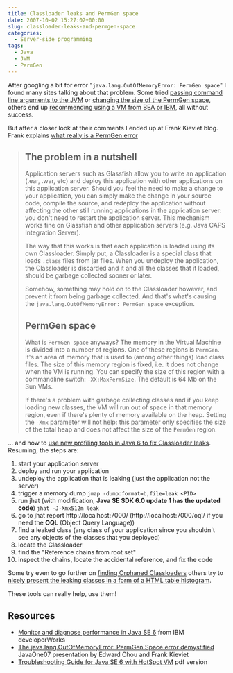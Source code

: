 ```yaml
---
title: Classloader leaks and PermGen space
date: 2007-10-02 15:27:02+00:00
slug: classloader-leaks-and-permgen-space
categories:
  - Server-side programming
tags:
  - Java
  - JVM
  - PermGen
---
```


After googling a bit for error "`java.lang.OutOfMemoryError: PermGen space`" I found many sites talking about that problem. Some tried [passing command line arguments to the JVM](http://my.opera.com/karmazilla/blog/2007/03/13/good-riddance-permgen-outofmemoryerror) or [changing the size of the PermGen space](http://my.opera.com/karmazilla/blog/2007/03/15/permgen-strikes-back), others end up [recommending using a VM from BEA or IBM](http://dertompson.com/2007/09/11/outofmemory-permgen-with-sun-jdk/), all without success.

But after a closer look at their comments I ended up at Frank Kieviet blog.
Frank explains [what really is a PermGen error](http://blogs.sun.com/fkieviet/entry/classloader_leaks_the_dreaded_java)

> ## The problem in a nutshell
>
> Application servers such as Glassfish allow you to write an application (.ear, .war, etc) and deploy this application with other applications on this application server. Should you feel the need to make a change to your application, you can simply make the change in your source code, compile the source, and redeploy the application without affecting the other still running applications in the application server: you don't need to restart the application server. This mechanism works fine on Glassfish and other application servers (e.g. Java CAPS Integration Server).
>
> The way that this works is that each application is loaded using its own Classloader. Simply put, a Classloader is a special class that loads `.class` files from jar files. When you undeploy the application, the Classloader is discarded and it and all the classes that it loaded, should be garbage collected sooner or later.
>
> Somehow, something may hold on to the Classloader however, and prevent it from being garbage collected. And that's what's causing the `java.lang.OutOfMemoryError: PermGen space` exception.
>
> ## PermGen space
>
> What is `PermGen space` anyways? The memory in the Virtual Machine is divided into a number of regions. One of these regions is `PermGen`. It's an area of memory that is used to (among other things) load class files. The size of this memory region is fixed, i.e. it does not change when the VM is running. You can specify the size of this region with a commandline switch: `-XX:MaxPermSize`. The default is 64 Mb on the Sun VMs.
>
> If there's a problem with garbage collecting classes and if you keep loading new classes, the VM will run out of space in that memory region, even if there's plenty of memory available on the heap. Setting the `-Xmx` parameter will not help: this parameter only specifies the size of the total heap and does not affect the size of the `PermGen` region.

... and how to [use new profiling tools in Java 6 to fix Classloader leaks](http://blogs.sun.com/fkieviet/entry/how_to_fix_the_dreaded).
Resuming, the steps are:

1. start your application server
2. deploy and run your application
3. undeploy the application that is leaking (just the application not the server)
4. trigger a memory dump `jmap -dump:format=b,file=leak <PID>`
5. run jhat (with modification, **Java SE SDK 6.0 update 1 has the updated code**) `jhat -J-Xmx512m leak`
6. go to jhat report http://localhost:7000/ (http://localhost:7000/oql/ if you need the **OQL** (Object Query Language))
7. find a leaked class (any class of your application since you shouldn't see any objects of the classes that you deployed)
8. locate the Classloader
9. find the "Reference chains from root set"
10. inspect the chains, locate the accidental reference, and fix the code

Some try even to go further on [finding Orphaned Classloaders](http://blogs.sun.com/edwardchou/entry/find_orphaned_classloaders) others try to [nicely present the leaking classes in a form of a HTML table histogram](http://blogs.sun.com/sundararajan/entry/jhat_s_javascript_interface).

These tools can really help, use them!

## Resources

* [Monitor and diagnose performance in Java SE 6](http://www.ibm.com/developerworks/java/library/j-java6perfmon/) from IBM developerWorks
* [The java.lang.OutOfMemoryError: PermGen Space error demystified](http://mediacast.sun.com/share/fkieviet/JavaOne07-BOF9982-PermGen.pdf) JavaOne07 presentation by Edward Chou and Frank Kieviet
* [Troubleshooting Guide for Java SE 6 with HotSpot VM](http://www.oracle.com/technetwork/java/javase/tsg-vm-149989.pdf) pdf version
